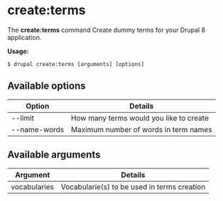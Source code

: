 # create:terms
The **create:terms** command Create dummy terms for your Drupal 8 application.

**Usage:**
```
$ drupal create:terms [arguments] [options] 
```

## Available options
Option | Details
-------|-------------
--limit | How many terms would you like to create
--name-words | Maximum number of words in term names

## Available arguments
Argument | Details
---------|-------------
vocabularies | Vocabularie(s) to be used in terms creation
